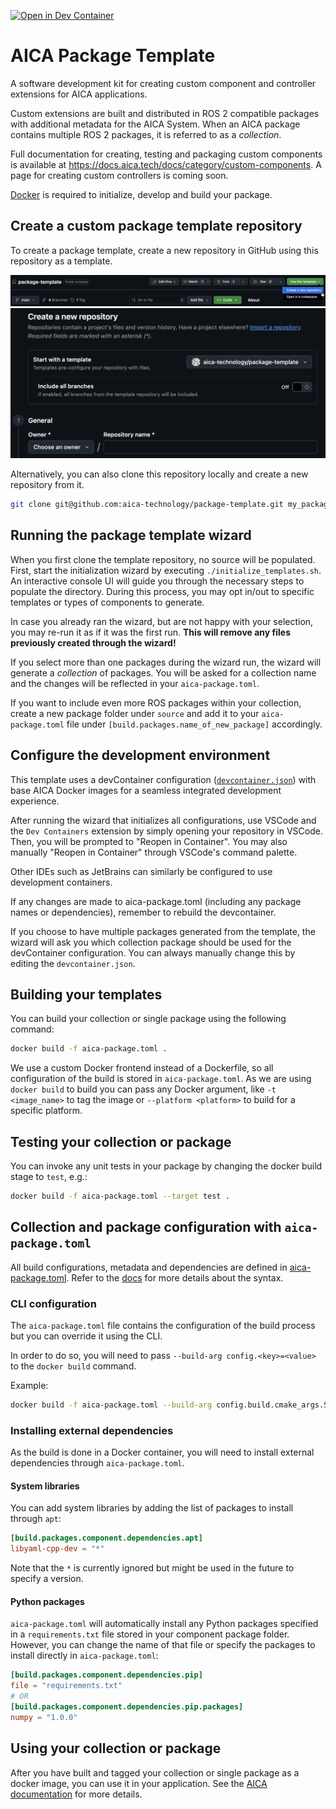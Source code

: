 [![Open in Dev Container](https://img.shields.io/static/v1?label=Dev%20Containers&message=Open&color=blue&logo=visualstudiocode)](https://vscode.dev/redirect?url=vscode://ms-vscode-remote.remote-containers/cloneInVolume?url=https://github.com/aica-technology/component-template)

# AICA Package Template

A software development kit for creating custom component and controller extensions for AICA applications.

Custom extensions are built and distributed in ROS 2 compatible packages with additional metadata for
the AICA System. When an AICA package contains multiple ROS 2 packages, it is referred to as a _collection_.

Full documentation for creating, testing and packaging custom components is available at
https://docs.aica.tech/docs/category/custom-components. A page for creating custom controllers is coming soon.

[Docker](https://docs.docker.com/get-docker/) is required to initialize, develop and build your package.

## Create a custom package template repository

To create a package template, create a new repository in GitHub using this repository as a template.

![Use this template menu](docs/creation-1.png) ![Create new repository menu](docs/creation-2.png)

Alternatively, you can also clone this repository locally and create a new repository from it.

```bash
git clone git@github.com:aica-technology/package-template.git my_package
```

## Running the package template wizard

When you first clone the template repository, no source will be populated. First, start the initialization wizard by
executing `./initialize_templates.sh`. An interactive console UI will guide you through the necessary steps to populate
the directory. During this process, you may opt in/out to specific templates or types of components to generate.

In case you already ran the wizard, but are not happy with your selection, you may re-run it as if it was the first run.
**This will remove any files previously created through the wizard!**

If you select more than one packages during the wizard run, the wizard will generate a _collection_ of packages. You
will be asked for a collection name and the changes will be reflected in your `aica-package.toml`.

If you want to include even more ROS packages within your collection, create a new package folder under `source` and add
it to your `aica-package.toml` file under `[build.packages.name_of_new_package]` accordingly.

## Configure the development environment

This template uses a devContainer configuration ([`devcontainer.json`](./.devcontainer/devcontainer.json)) with base
AICA Docker images for a seamless integrated development experience.

After running the wizard that initializes all configurations, use VSCode and the `Dev Containers` extension by simply
opening your repository in VSCode. Then, you will be prompted to "Reopen in Container". You may also manually
"Reopen in Container" through VSCode's command palette.

Other IDEs such as JetBrains can similarly be configured to use development containers.

If any changes are made to aica-package.toml (including any package names or dependencies), remember to rebuild the
devcontainer.

If you choose to have multiple packages generated from the template, the wizard will ask you which collection package
should be used for the devContainer configuration. You can always manually change this by editing the
`devcontainer.json`.

## Building your templates

You can build your collection or single package using the following command:

```bash
docker build -f aica-package.toml .
```

We use a custom Docker frontend instead of a Dockerfile, so all configuration of the build is stored in
`aica-package.toml`. As we are using `docker build` to build you can pass any Docker argument, like `-t <image_name>` to
tag the image or `--platform <platform>` to build for a specific platform.

## Testing your collection or package

You can invoke any unit tests in your package by changing the docker build stage to `test`, e.g.:

```bash
docker build -f aica-package.toml --target test .
```

## Collection and package configuration with `aica-package.toml`

All build configurations, metadata and dependencies are defined in [aica-package.toml](./aica-package.toml). Refer to
the [docs](https://docs.aica.tech/docs/reference/custom-components/aica-package-toml) for more details about the syntax.

### CLI configuration

The `aica-package.toml` file contains the configuration of the build process but you can override it using the CLI.

In order to do so, you will need to pass `--build-arg config.<key>=<value>` to the `docker build` command.

Example:

```bash
docker build -f aica-package.toml --build-arg config.build.cmake_args.SOME_FLAG=Release .
```

### Installing external dependencies

As the build is done in a Docker container, you will need to install external dependencies through `aica-package.toml`.

#### System libraries

You can add system libraries by adding the list of packages to install through `apt`:

```toml
[build.packages.component.dependencies.apt]
libyaml-cpp-dev = "*"
```

Note that the `*` is currently ignored but might be used in the future to specify a version.

#### Python packages

`aica-package.toml` will automatically install any Python packages specified in a `requirements.txt` file stored in your
component package folder. However, you can change the name of that file or specify the packages to install directly in
`aica-package.toml`:

```toml
[build.packages.component.dependencies.pip]
file = "requirements.txt"
# OR
[build.packages.component.dependencies.pip.packages]
numpy = "1.0.0"
```

## Using your collection or package

After you have built and tagged your collection or single package as a docker image, you can use it in your application.
See the
[AICA documentation](https://docs.aica.tech/docs/getting-started/installation-and-launch#configuring-the-aica-system-image)
for more details.
